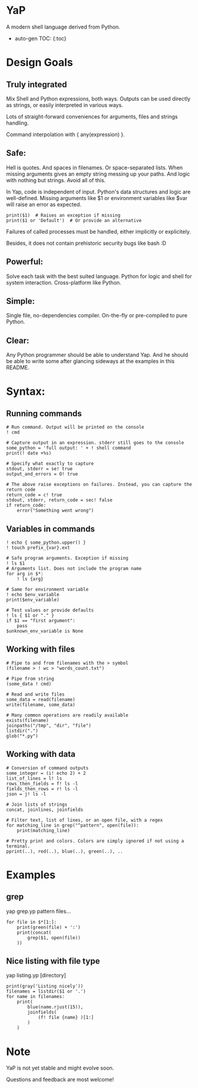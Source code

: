 
# YaP

A modern shell language derived from Python.

* auto-gen TOC:
{:toc}

# Design Goals

## Truly integrated

Mix Shell and Python expressions, both ways. Outputs can be used
directly as strings, or easily interpreted in various ways.

Lots of straight-forward conveniences for arguments, files and strings handling.

Command interpolation with { any(expression) }.

## Safe:

Hell is quotes. And spaces in filenames. Or space-separated lists. When missing arguments gives an empty string messing up your paths. And logic with nothing but strings. Avoid all of this.

In Yap, code is independent of input. Python's data structures and logic are
well-defined. Missing arguments like $1 or environment variables like $var will
raise an error as expected.

    print($1)  # Raises an exception if missing
    print($1 or 'Default')  # Or provide an alternative

Failures of called processes must be handled, either implicitly or explicitely.

Besides, it does not contain prehistoric security bugs like bash :D

## Powerful:

Solve each task with the best suited language. Python for logic and shell for system
interaction. Cross-platform like Python.

## Simple:

Single file, no-dependencies compiler. On-the-fly or pre-compiled to
pure Python.

## Clear:

Any Python programmer should be able to understand Yap. And he should be able to
write some after glancing sideways at the examples in this README.


# Syntax:

## Running commands

    # Run command. Output will be printed on the console
    ! cmd

    # Capture output in an expression. stderr still goes to the console
    some_python = 'full output: ' + ! shell command
    print(! date +%s)

    # Specify what exactly to capture
    stdout, stderr = se! true
    output_and_errors = O! true

    # The above raise exceptions on failures. Instead, you can capture the return code
    return_code = c! true
    stdout, stderr, return_code = sec! false
    if return_code:
        error("Something went wrong")


## Variables in commands

    ! echo { some_python.upper() }
    ! touch prefix_{var}.ext

    # Safe program arguments. Exception if missing
    ! ls $1
    # Arguments list. Does not include the program name
    for arg in $*:
        ! ls {arg}

    # Same for environment variable
    ! echo $env_variable
    print($env_variable)

    # Test values or provide defaults
    ! ls { $1 or "." }
    if $1 == "first argument":
        pass
    $unknown_env_variable is None


## Working with files

    # Pipe to and from filenames with the > symbol
    (filename > ! wc > "words_count.txt")

    # Pipe from string
    (some_data ! cmd)

    # Read and write files
    some_data = read(filename)
    write(filename, some_data)

    # Many common operations are readily available
    exists(filename)
    joinpaths("/tmp", "dir", "file")
    listdir(".")
    glob("*.py")


## Working with data

    # Conversion of command outputs
    some_integer = (i! echo 2) + 2
    list_of_lines = l! ls
    rows_then_fields = f! ls -l
    fields_then_rows = r! ls -l
    json = j! ls -l

    # Join lists of strings
    concat, joinlines, joinfields

    # Filter text, list of lines, or an open file, with a regex
    for matching_line in grep("^pattern", open(file)):
        print(matching_line)

    # Pretty print and colors. Colors are simply ignored if not using a terminal.
    pprint(..), red(..), blue(..), green(..), ..


# Examples

## grep

yap grep.yp pattern files...

    for file in $*[1:]:
        print(green(file) + ':')
        print(concat(
            grep($1, open(file))
        ))

## Nice listing with file type

yap listing.yp [directory]

    print(gray('Listing nicely'))
    filenames = listdir($1 or '.')
    for name in filenames:
        print(
            blue(name.rjust(15)),
            joinfields(
                (f! file {name} )[1:]
            )
        )


# Note

YaP is not yet stable and might evolve soon.

Questions and feedback are most welcome!
